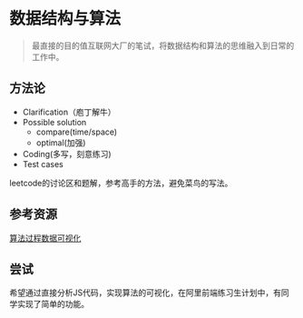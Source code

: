 # 数据结构与算法
> 最直接的目的值互联网大厂的笔试，将数据结构和算法的思维融入到日常的工作中。
## 方法论

- Clarification（庖丁解牛）
- Possible solution
  - compare(time/space)
  - optimal(加强)
- Coding(多写，刻意练习)
- Test cases

leetcode的讨论区和题解，参考高手的方法，避免菜鸟的写法。

## 参考资源

[算法过程数据可视化](https://github.com/algorithm-visualizer/algorithm-visualizer)

## 尝试

希望通过直接分析JS代码，实现算法的可视化，在阿里前端练习生计划中，有同学实现了简单的功能。